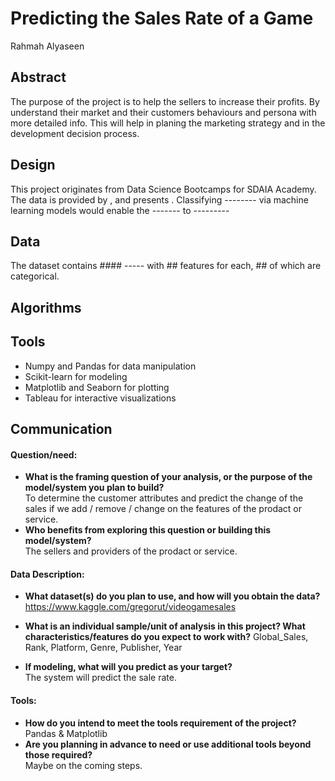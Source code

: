 # Predicting the Sales Rate of a Game
Rahmah Alyaseen

## Abstract
The purpose of the project is to help the sellers to increase their profits.
By understand their market and their customers behaviours and persona with more detailed info. 
This will help in planing the marketing strategy and in the development decision process. 

## Design
This project originates from Data Science Bootcamps for SDAIA Academy. 
The data is provided by 
, and presents .
Classifying --------  via machine learning models would enable the ------- to ---------

## Data
The dataset contains #### ----- with ## features for each, ## of which are categorical.


## Algorithms
## Tools
- Numpy and Pandas for data manipulation
- Scikit-learn for modeling
- Matplotlib and Seaborn for plotting
- Tableau for interactive visualizations
## Communication

#### Question/need:
* **What is the framing question of your analysis, or the purpose of the model/system you plan to build?**  
To determine the customer attributes and predict the change of the sales if we add / remove / change on the features of the prodact or service. 
* **Who benefits from exploring this question or building this model/system?**  
The sellers and providers of the prodact or service.

#### Data Description:
* **What dataset(s) do you plan to use, and how will you obtain the data?**  
https://www.kaggle.com/gregorut/videogamesales

* **What is an individual sample/unit of analysis in this project? What characteristics/features do you expect to work with?**
Global_Sales, Rank, Platform, Genre, Publisher, Year
* **If modeling, what will you predict as your target?**  
The system will predict the sale rate. 

#### Tools:
* **How do you intend to meet the tools requirement of the project?**  
Pandas & Matplotlib
* **Are you planning in advance to need or use additional tools beyond those required?**  
Maybe on the coming steps.
